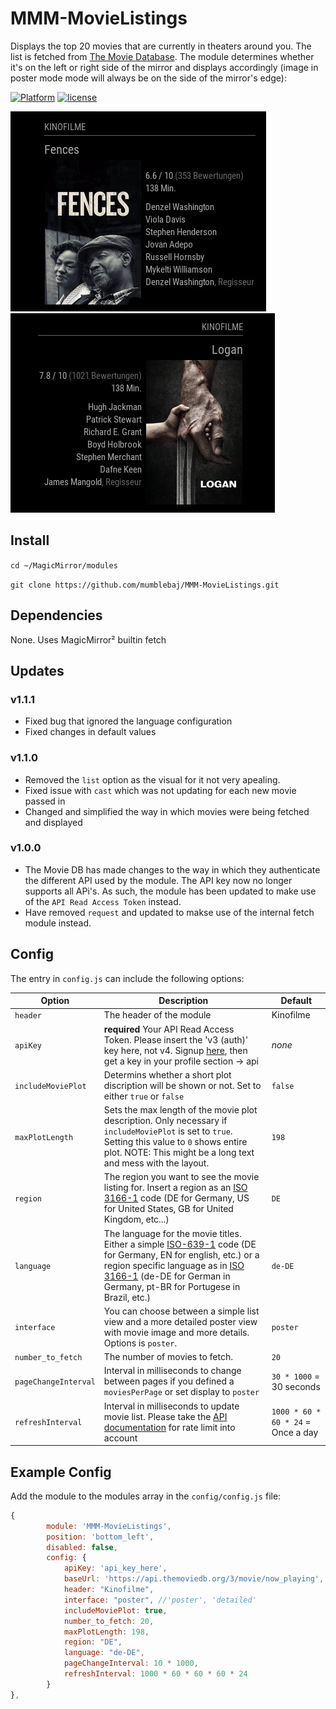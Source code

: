 # MMM-MovieListings
Displays the top 20 movies that are currently in theaters around you. The list is fetched from [The Movie Database](https://themoviedb.org).
The module determines whether it's on the left or right side of the mirror and displays accordingly (image in poster mode mode will always be on the side of the mirror's edge):

[![Platform](https://img.shields.io/badge/platform-MagicMirror-informational)](https://MagicMirror.builders)
[![license](https://img.shields.io/github/license/mashape/apistatus.svg)](LICENSE)

![Example](image-1.png)
![Example](image-2.png)

## Install
`cd ~/MagicMirror/modules`

`git clone https://github.com/mumblebaj/MMM-MovieListings.git`

## Dependencies
None. Uses MagicMirror² builtin fetch

## Updates

### v1.1.1
- Fixed bug that ignored the language configuration
- Fixed changes in default values

### v1.1.0
- Removed the `list` option as the visual for it not very apealing.
- Fixed issue with `cast` which was not updating for each new movie passed in
- Changed and simplified the way in which movies were being fetched and displayed

### v1.0.0
- The Movie DB has made changes to the way in which they authenticate the different API used by the module. The API key now no longer supports all APi's. As such, the module has been updated to make use of the `API Read Access Token` instead.
- Have removed `request` and updated to makse use of the internal fetch module instead.

## Config
The entry in `config.js` can include the following options:

|Option|Description|Default|
|---|---|---|
|`header`|The header of the module|Kinofilme|
|`apiKey`|**required** Your API Read Access Token. Please insert the 'v3 (auth)' key here, not v4. Signup [here](https://www.themoviedb.org/account/signup), then get a key in your profile section -> api|_none_|
|`includeMoviePlot`|Determins whether a short plot discription will be shown or not. Set to either `true` or `false`|`false`|
|`maxPlotLength`|Sets the max length of the movie plot description. Only necessary if `includeMoviePlot` is set to `true`. Setting this value to `0` shows entire plot. NOTE: This might be a long text and mess with the layout.|`198`|
|`region`|The region you want to see the movie listing for. Insert a region as an [ISO 3166-1](https://en.wikipedia.org/wiki/ISO_3166-1_alpha-2) code (DE for Germany, US for United States, GB for United Kingdom, etc...) |`DE`|
|`language`|The language for the movie titles. Either a simple [ISO-639-1](https://en.wikipedia.org/wiki/List_of_ISO_639-1_codes) code (DE for Germany, EN for english, etc.) or a region specific language as in [ISO 3166-1](https://en.wikipedia.org/wiki/ISO_3166-1_alpha-2) (de-DE for German in Germany, pt-BR for Portugese in Brazil, etc.)|`de-DE`|
|`interface`|You can choose between a simple list view and a more detailed poster view with movie image and more details. Options is `poster`.|`poster`|
|`number_to_fetch`|The number of movies to fetch.|`20`|
|`pageChangeInterval`|Interval in milliseconds to change between pages if you defined a `moviesPerPage` or set display to `poster`|`30 * 1000` = 30 seconds|
|`refreshInterval`|Interval in milliseconds to update movie list. Please take the [API documentation](https://developers.themoviedb.org/3/getting-started/request-rate-limiting) for rate limit into account |`1000 * 60 * 60 * 24` = Once a day|

## Example Config
Add the module to the modules array in the `config/config.js` file:
````javascript
{
		module: 'MMM-MovieListings',
		position: 'bottom_left',
		disabled: false,
		config: {
			apiKey: 'api_key_here',
			baseUrl: 'https://api.themoviedb.org/3/movie/now_playing',
			header: "Kinofilme",
			interface: "poster", //'poster', 'detailed'
			includeMoviePlot: true,
			number_to_fetch: 20,
			maxPlotLength: 198,
			region: "DE",
			language: "de-DE",
			pageChangeInterval: 10 * 1000,
			refreshInterval: 1000 * 60 * 60 * 60 * 24
		}
},
````
